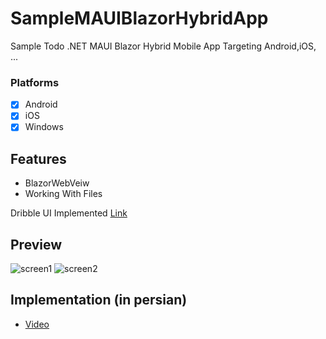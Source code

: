 # SampleMAUIBlazorHybridApp

Sample Todo .NET MAUI Blazor Hybrid Mobile App Targeting Android,iOS, ...

### Platforms

- [x] Android
- [x] iOS
- [x] Windows

## Features
* BlazorWebVeiw
* Working With Files

Dribble UI Implemented [Link](https://dribbble.com/shots/16046681-NFT-News-App)
## Preview
![screen1](https://gist.github.com/MohamadAminSoltani/a7f74caa33b8471e70ad0306b8dd69f2/raw/caddac80871d728f62e14506b73e9f52f813b875/maui1.png)
![screen2](https://gist.github.com/MohamadAminSoltani/a7f74caa33b8471e70ad0306b8dd69f2/raw/caddac80871d728f62e14506b73e9f52f813b875/maui2.png)

## Implementation (in persian)
* [Video](https://www.youtube.com/watch?v=xuBEt7p6BBk)
